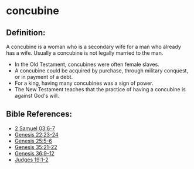 # concubine #

## Definition: ##

A concubine is a woman who is a secondary wife for a man who already has a wife. Usually a concubine is not legally married to the man.

* In the Old Testament, concubines were often female slaves.
* A concubine could be acquired by purchase, through military conquest, or in payment of a debt.
* For a king, having many concubines was a sign of power. 
* The New Testament teaches that the practice of having a concubine is against God's will.

## Bible References: ##

* [2 Samuel 03:6-7](en/tn/2sa/help/03/06)
* [Genesis 22:23-24](en/tn/gen/help/22/23)
* [Genesis 25:5-6](en/tn/gen/help/25/05)
* [Genesis 35:21-22](en/tn/gen/help/35/21)
* [Genesis 36:9-12](en/tn/gen/help/36/09)
* [Judges 19:1-2](en/tn/jdg/help/19/01)